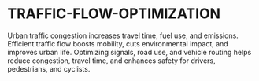 # TRAFFIC-FLOW-OPTIMIZATION
Urban traffic congestion increases travel time, fuel use, and emissions. Efficient traffic flow boosts mobility, cuts environmental impact, and improves urban life. Optimizing signals, road use, and vehicle routing helps reduce congestion, travel time, and enhances safety for drivers, pedestrians, and cyclists.
